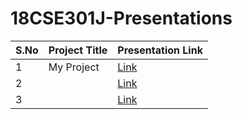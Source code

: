 # 18CSE301J-Presentations

| S.No | Project Title | Presentation Link |
|------|---------------|-------------------|
|   1  | My Project    | [Link](http://example.com) |
|   2  |               | [Link]()   |
|   3  |               | [Link]()   |
